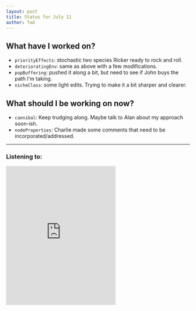 ```yaml
---
layout: post
title: Status for July 11
author: Tad
---
```


## What have I worked on?


* `priorityEffects`: stochastic two species Ricker ready to rock and roll.
* `deterioratingEnv`: same as above with a few modifications.
* `popBuffering`: pushed it along a bit, but need to see if John buys the path I'm taking.
* `nicheClass`: some light edits. Trying to make it a bit sharper and clearer.




## What should I be working on now?

* `cannibal`: Keep trudging along. Maybe talk to Alan about my approach soon-ish.
* `nodeProperties`: Charlie made some comments that need to be incorporated/addressed.




---

### Listening to:
<iframe src="https://embed.spotify.com/?uri=spotify%3Atrack%3A3ImYc5hhlFtS7GCwo6R1R4" width="300" height="380" frameborder="0" allowtransparency="true"></iframe>
 <i class='fa fa-code' style='color:pink'></i>
